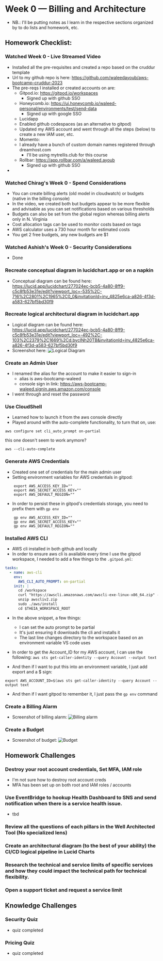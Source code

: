 # Week 0 — Billing and Architecture

- NB.: I'll be putting notes as I learn in the respective sections organized by to do lists and homework, etc.

## Homework Checklist:

### Watched Week 0 - Live Streamed Video
- Installed all the pre-requisites and created a repo based on the cruddur template
- Url to my github repo is here: https://github.com/waleedayoub/aws-bootcamp-cruddur-2023
- The pre-reqs I installed or created accounts on are:
    - Gitpod.io: https://gitpod.io/workspaces
        - Signed up with github SSO
    - Honeycomb.io: https://ui.honeycomb.io/waleed-personal/environments/test/send-data
        - Signed up with google SSO
    - Lucidapp
    - Enabled github codespaces (as an alternative to gitpod)
    - Updated my AWS account and went through all the steps (below) to create a new IAM user, etc.
    - Momento: 
    - I already have a bunch of custom domain names registered through dreamhost.com
        - I'll be using mytrellis.club for this course
    - Rollbar: https://app.rollbar.com/a/waleed.ayoub
        - Signed up with github SSO
- 

### Watched Chirag's Week 0 - Spend Considerations
- You can create billing alerts (old model in cloudwatch) or budgets (native in the billing console)
- In the video, we created both but budgets appear to be more flexible and advisable as you can set notifications based on various thresholds
- Budgets can also be set from the global region whereas billing alerts only in N. Virginia
- Cost allocation tags can be used to monitor costs based on tags
- AWS calculator uses a 730 hour month for estimated costs
- You get 2 free budgets, any new budgets are $1

### Watched Ashish's Week 0 - Security Considerations
- Done

### Recreate conceptual diagram in lucidchart.app or on a napkin

- Conceptual diagram can be found here: https://lucid.app/lucidchart/277024ec-bcb5-4a80-8ff9-c5c8fb53e31e/edit?viewport_loc=-535%2C-716%2C2801%2C1965%2C0_0&invitationId=inv_4825e6ca-a826-4f3d-a583-627bf5bd30f9

### Recreate logical architectural diagram in lucidchart.app
- Logical diagram can be found here: https://lucid.app/lucidchart/277024ec-bcb5-4a80-8ff9-c5c8fb53e31e/edit?viewport_loc=-492%2C-103%2C2379%2C1669%2Cd.bycINh20TB&invitationId=inv_4825e6ca-a826-4f3d-a583-627bf5bd30f9
- Screenshot here: ![Logical Diagram](./logicaldiagram.jpg)

### Create an Admin User
- I renamed the alias for the account to make it easier to sign-in
    - alias is aws-bootcamp-waleed
    - console sign in link: https://aws-bootcamp-waleed.signin.aws.amazon.com/console
- I went through and reset the password

### Use CloudShell
- Learned how to launch it from the aws console directly
- Played around with the auto-complete functionality, to turn that on, use:
```shell
aws configure set cli_auto_prompt on-partial
```
this one doesn't seem to work anymore?
```shell
aws --cli-auto-complete
```

### Generate AWS Credentials
- Created one set of credentials for the main admin user
- Setting environment variables for AWS credentials in gitpod:
```shell
    export AWS_ACCESS_KEY_ID=""
    export AWS_SECRET_ACCESS_KEY=""
    export AWS_DEFAULT_REGION=""
```
- In order to persist these in gitpod's credentials storage, you need to prefix them with `gp env`
```shell    
    gp env AWS_ACCESS_KEY_ID=""
    gp env AWS_SECRET_ACCESS_KEY=""
    gp env AWS_DEFAULT_REGION=""
```
### Installed AWS CLI
- AWS cli installed in both github and locally
- In order to ensure aws cli is available every time I use the gitpod workspace, I needed to add a few things to the `.gitpod.yml`:
```yaml
tasks:
  - name: aws-cli
    env:
      AWS_CLI_AUTO_PROMPT: on-partial
    init: |
      cd /workspace
      curl "https://awscli.amazonaws.com/awscli-exe-linux-x86_64.zip" -o "awscliv2.zip"
      unzip awscliv2.zip
      sudo ./aws/install
      cd $THEIA_WORKSPACE_ROOT
```
- In the above snippet, a few things:
    - I can set the auto prompt to be partial
    - It's just ensuring it downloads the cli and installs it
    - The last line changes directory to the workspace based on an environment variable VS code uses

- In order to get the Account_ID for my AWS account, I can use the following: `aws sts get-caller-identity --query Account --output text`
- And then if I want to put this into an environment variable, I just add export and a $ sign:
```shell
export AWS_ACCOUNT_ID=$(aws sts get-caller-identity --query Account --output text
```
- And then if I want gitpod to remember it, I just pass the `gp env` command

### Create a Billing Alarm
- Screenshot of billing alarm:
![Billing alarm](./billingalarm.png)

### Create a Budget
- Screenshot of budget:
![Budget](./awsbudget.jpg)

## Homework Challenges
### Destroy your root account credentials, Set MFA, IAM role
- I'm not sure how to destroy root account creds
- MFA has been set up on both root and IAM roles / accounts

### Use EventBridge to hookup Health Dashboard to SNS and send notification when there is a service health issue.
- tbd

### Review all the questions of each pillars in the Well Architected Tool (No specialized lens)

### Create an architectural diagram (to the best of your ability) the CI/CD logical pipeline in Lucid Charts

### Research the technical and service limits of specific services and how they could impact the technical path for technical flexibility. 

### Open a support ticket and request a service limit

## Knowledge Challenges

### Security Quiz
- quiz completed

### Pricing Quiz
- quiz completed
